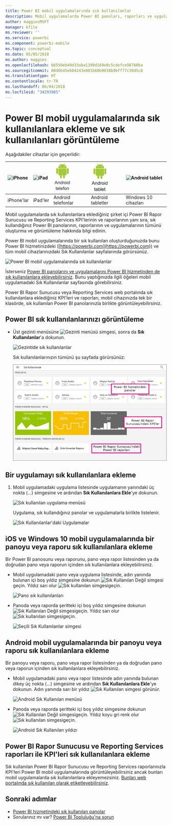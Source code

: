 ```yaml
---
title: Power BI mobil uygulamalarında sık kullanılanlar
description: Mobil uygulamalarda Power BI panoları, raporları ve uygulamalarının yanı sıra Power BI Rapor Sunucusu ile Reporting Services raporlarını ve KPI'leri sık kullanılanlara ekleme ve eklediğiniz girişleri görüntüleme hakkında bilgi edinin.
author: maggiesMSFT
manager: kfile
ms.reviewer: ''
ms.service: powerbi
ms.component: powerbi-mobile
ms.topic: conceptual
ms.date: 05/05/2018
ms.author: maggies
ms.openlocfilehash: b6550eb49d33aba1399d169e0c5cdefce98760ba
ms.sourcegitcommit: 80d6b45eb84243e801b60b9038b9bff77c30d5c8
ms.translationtype: HT
ms.contentlocale: tr-TR
ms.lasthandoff: 06/04/2018
ms.locfileid: "34293985"
---
```

# <a name="make-and-view-favorites-in-the-power-bi-mobile-apps"></a>Power BI mobil uygulamalarında sık kullanılanlara ekleme ve sık kullanılanları görüntüleme
Aşağıdakiler cihazlar için geçerlidir:

| ![iPhone](media/mobile-apps-favorites/iphone-logo-50-px.png) | ![iPad](media/mobile-apps-favorites/ipad-logo-50-px.png) | ![Android telefon](media/mobile-apps-favorites/android-phone-logo-50-px.png) | ![Android tablet](media/mobile-apps-favorites/android-tablet-logo-50-px.png) | ![Android tablet](media/mobile-apps-favorites/win-10-logo-50-px.png) |
|:--- |:--- |:--- |:--- |:--- |
| iPhone'lar |iPad'ler |Android telefonlar |Android tabletler |Windows 10 cihazları |

Mobil uygulamalarda sık kullanılanlara eklediğiniz şirket içi Power BI Rapor Sunucusu ve Reporting Services KPI'lerinin ve raporlarının yanı sıra, sık kullandığınız Power BI panolarının, raporlarının ve uygulamalarının tümünü oluşturma ve görüntüleme hakkında bilgi edinin.

Power BI mobil uygulamalarında bir sık kullanılan oluşturduğunuzda bunu Power BI hizmetinizdeki ([https://powerbi.com](https://powerbi.com)) ve tüm mobil cihazlarınızdaki Sık Kullanılanlar sayfalarında görürsünüz. 

![Power BI mobil uygulamalarında sık kullanılanlar](media/mobile-apps-find-content-mobile-devices/power-bi-android-favorites-reports.png)


İsterseniz [Power BI panolarını ve uygulamalarını Power BI hizmetinden de sık kullanılanlara ekleyebilirsiniz](service-dashboard-favorite.md). Bunu yaptığınızda ilgili öğeleri mobil uygulamadaki Sık Kullanılanlar sayfasında görebilirsiniz.

Power BI Rapor Sunucusu veya Reporting Services web portalında sık kullanılanlara eklediğiniz KPI'leri ve raporları, mobil cihazınızda tek bir klasörde, sık kullanılan Power BI panolarınızla birlikte görüntüleyebilirsiniz.

## <a name="view-your-power-bi-favorites"></a>Power BI sık kullanılanlarınızı görüntüleme
* Üst gezinti menüsüne ![Gezinti menüsü simgesi](media/mobile-apps-favorites/power-bi-iphone-global-nav-button.png), sonra da **Sık Kullanılanlar**'a dokunun.
  
  ![Gezintide sık kullanılanlar](media/mobile-apps-favorites/power-bi-ipad-faves-pbi-report-server.png)
  
  Sık kullanılanlarınızın tümünü şu sayfada görürsünüz:
  
  ![Sık Kullanılanlar sayfası](media/mobile-apps-favorites/power-bi-ipad-favorites.png)

## <a name="make-an-app-a-favorite"></a>Bir uygulamayı sık kullanılanlara ekleme
1. Mobil uygulamadaki uygulama listesinde uygulamanın yanındaki üç nokta (...) simgesine ve ardından **Sık Kullanılanlara Ekle**'ye dokunun.
   
    ![Sık kullanılan uygulama menüsü](media/mobile-apps-favorites/power-bi-android-favorite-app-ellipsis.png)
   
    Uygulama, sık kullandığınız panolar ve uygulamalarla birlikte listelenir.
   
    ![Sık Kullanılanlar'daki Uygulamalar](media/mobile-apps-favorites/power-bi-android-favorite-apps.png)

## <a name="make-a-dashboard-or-report-a-favorite-in-the-ios-and-windows-10-mobile-apps"></a>iOS ve Windows 10 mobil uygulamalarında bir panoyu veya raporu sık kullanılanlara ekleme
Bir Power BI panosunu veya raporunu, pano veya rapor listesinden ya da doğrudan pano veya raporun içinden sık kullanılanlara ekleyebilirsiniz.

* Mobil uygulamadaki pano veya uygulama listesinde, adın yanında bulunan içi boş yıldız simgesine dokunun ![Sık Kullanılan Değil simgesi](media/mobile-apps-favorites/power-bi-mobile-not-favorite-icon.png)geçin. Yıldız sarı olur ![Sık kullanılan simgesi](media/mobile-apps-favorites/power-bi-mobile-yes-favorite-icon.png)geçin.
  
    ![Pano sık kullanılanları](media/mobile-apps-favorites/power-bi-mobile-make-dashboard-favorite.png)
* Panoda veya raporda şeritteki içi boş yıldız simgesine dokunun ![Sık Kullanılan Değil simgesi](media/mobile-apps-favorites/power-bi-mobile-not-favorite-icon.png)geçin. Yıldız sarı olur ![Sık kullanılan simgesi](media/mobile-apps-favorites/power-bi-mobile-yes-favorite-icon.png)geçin.
  
    ![Seçili Sık Kullanılanlar simgesi](media/mobile-apps-favorites/power-bi-mobile-favorite-selected.png)

## <a name="make-a-dashboard-or-report-a-favorite-in-the-android-mobile-apps"></a>Android mobil uygulamalarında bir panoyu veya raporu sık kullanılanlara ekleme
Bir panoyu veya raporu, pano veya rapor listesinden ya da doğrudan pano veya raporun içinden sık kullanılanlara ekleyebilirsiniz.

* Mobil uygulamadaki pano veya rapor listesinde adın yanında bulunan dikey üç nokta (...) simgesine ve ardından **Sık Kullanılanlara Ekle**'ye dokunun. Adın yanında sarı bir yıldız ![Sık Kullanılan simgesi](media/mobile-apps-favorites/power-bi-mobile-yes-favorite-icon.png) görünür.
  
    ![Android Sık Kullanılan menüsü](media/mobile-apps-favorites/power-bi-android-make-favorite.png)
* Panoda veya raporda şeritteki içi boş yıldız simgesine dokunun ![Sık Kullanılan Değil simgesi](media/mobile-apps-favorites/power-bi-mobile-not-favorite-icon.png)geçin. Yıldız koyu gri renk olur ![Sık kullanılan simgesi](media/mobile-apps-favorites/power-bi-android-favorite-icon.png)geçin.
  
    ![Android Sık Kullanılan yıldızı](media/mobile-apps-favorites/power-bi-android-favorite-in-dashboard.png)

## <a name="make-favorite-power-bi-report-server-and-reporting-services-reports-and-kpis"></a>Power BI Rapor Sunucusu ve Reporting Services raporları ile KPI'leri sık kullanılanlara ekleme
Sık kullanılan Power BI Rapor Sunucusu ve Reporting Services raporlarınızla KPI'leri Power BI mobil uygulamalarında görüntüleyebilirsiniz ancak bunları mobil uygulamalarda sık kullanılanlara ekleyemezsiniz. [Bunları web portalında sık kullanılan olarak etiketleyebilirsiniz](report-server/tutorial-explore-report-server-web-portal.md#tag-your-favorites). 

## <a name="next-steps"></a>Sonraki adımlar
* [Power BI hizmetindeki sık kullanılan panolar](service-dashboard-favorite.md) 
* Sorularınız mı var? [Power BI Topluluğu'na sorun](http://community.powerbi.com/)

